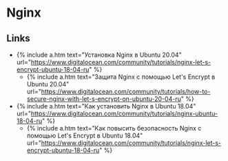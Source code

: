 # Nginx

## Links


* {% include a.htm 
     text="Установка Nginx в Ubuntu 20.04"
     url="https://www.digitalocean.com/community/tutorials/nginx-let-s-encrypt-ubuntu-18-04-ru" %}
  * {% include a.htm
       text="Защита Nginx с помощью Let's Encrypt в Ubuntu 20.04"
       url="https://www.digitalocean.com/community/tutorials/how-to-secure-nginx-with-let-s-encrypt-on-ubuntu-20-04-ru" %}
* {% include a.htm 
     text="Как установить Nginx в Ubuntu 18.04"
     url="https://www.digitalocean.com/community/tutorials/nginx-ubuntu-18-04-ru" %}
  * {% include a.htm
       text="Как повысить безопасность Nginx с помощью Let's Encrypt в Ubuntu 18.04"
       url="https://www.digitalocean.com/community/tutorials/nginx-let-s-encrypt-ubuntu-18-04-ru" %}
       
